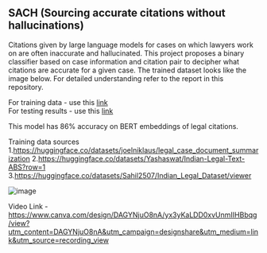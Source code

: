 ## SACH (Sourcing accurate citations without hallucinations)

Citations given by large language models for cases on which lawyers work on are often inaccurate and hallucinated. This project proposes a binary classifier based on case information and citation pair to decipher what citations are accurate for a given case. The trained dataset looks like the image below. For detailed understanding refer to the report in this repository.

For training data - use this [link](https://drive.google.com/file/d/1fNDKfOFbBlcNC22JRpjx-icHzRM0b6Wq/view?usp=sharing)
<br>For testing results - use this [link](https://drive.google.com/file/d/1P-5dpUaXzpxeoxKZ-hKq0kVRE1pha2N3/view?usp=drive_link)

This model has 86% accuracy on BERT embeddings of legal citations.

Training data sources<br>
1.https://huggingface.co/datasets/joelniklaus/legal_case_document_summarization
2.https://huggingface.co/datasets/Yashaswat/Indian-Legal-Text-ABS?row=1	
3.https://huggingface.co/datasets/Sahil2507/Indian_Legal_Dataset/viewer	


![image](https://github.com/user-attachments/assets/79bfe69b-a937-4578-816a-07d87094ce87)

Video Link - https://www.canva.com/design/DAGYNjuO8nA/yx3yKaLDD0xvUnmIIHBbqg/view?utm_content=DAGYNjuO8nA&utm_campaign=designshare&utm_medium=link&utm_source=recording_view
